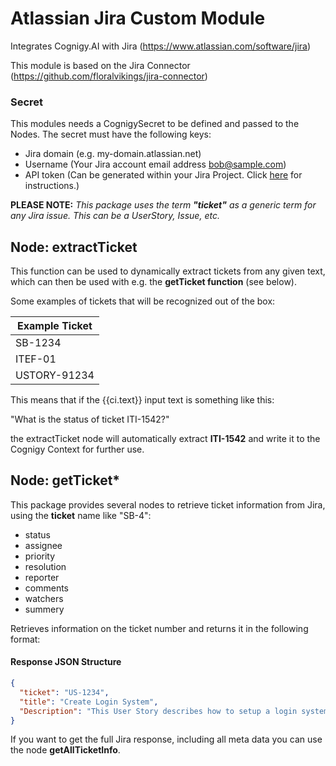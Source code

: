 # Atlassian Jira Custom Module

Integrates Cognigy.AI with Jira (https://www.atlassian.com/software/jira) 

This module is based on the Jira Connector (https://github.com/floralvikings/jira-connector)

### Secret
This modules needs a CognigySecret to be defined and passed to the Nodes. The secret must have the following keys:

- Jira domain (e.g. my-domain.atlassian.net)
- Username (Your Jira account email address bob@sample.com)
- API token (Can be generated within your Jira Project. Click [here](https://confluence.atlassian.com/cloud/api-tokens-938839638.html) for instructions.)

**PLEASE NOTE:** 
*This package uses the term **"ticket"** as a generic term for any Jira issue. This can be  a UserStory, Issue, etc.*

 ## Node: extractTicket

This function can be used to dynamically extract tickets from any given text, which can then be used with e.g. the **getTicket function** (see below).

Some examples of tickets that will be recognized out of the box: 

| Example Ticket|
| ------------- |
| SB-1234       |
| ITEF-01       |
| USTORY-91234  |

This means that if the {{ci.text}} input text is something like this:

"What is the status of ticket ITI-1542?"

the extractTicket node will automatically extract **ITI-1542** and write it to the Cognigy Context for further use. 

## Node: getTicket*

This package provides several nodes to retrieve ticket information from Jira, using the **ticket** name like "SB-4": 

- status
- assignee
- priority
- resolution
- reporter
- comments
- watchers
- summery


Retrieves information on the ticket number and returns it in the following format: 


#### Response JSON Structure

```json
{
  "ticket": "US-1234",
  "title": "Create Login System",
  "Description": "This User Story describes how to setup a login system."
}
```

If you want to get the full Jira response, including all meta data you can use the node **getAllTicketInfo**.

